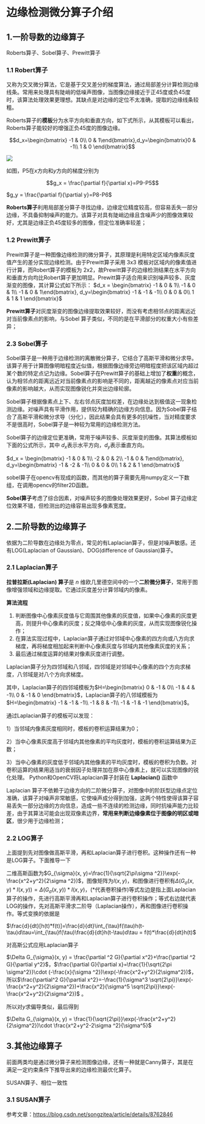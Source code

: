 # 边缘检测微分算子介绍

## 1.一阶导数的边缘算子

Roberts算子、Sobel算子、Prewitt算子

### 1.1 Robert算子

又称为交叉微分算法，它是基于交叉差分的梯度算法，通过局部差分计算检测边缘线条。常用来处理具有陡峭的低噪声图像，当图像边缘接近于正45度或负45度时，该算法处理效果更理想。其缺点是对边缘的定位不太准确，提取的边缘线条较粗。

Roberts算子的**模板**分为水平方向和垂直方向，如下式所示，从其模板可以看出，Roberts算子能较好的增强正负45度的图像边缘。

$$d_x=\begin{bmatrix} -1 & 0\\ 0 & 1\end{bmatrix},d_y=\begin{bmatrix}0 & -1\\  1 & 0 \end{bmatrix}$$

![](https://img-blog.csdnimg.cn/20190505104614320.png)

如图，P5在$x$方向和$y$方向的梯度分别为

$$g_x = \frac{\partial f}{\partial x}=P9-P5$$

$g_y = \frac{\partial f}{\partial y}=P8-P6$

**Roberts算子**利用局部差分算子寻找边缘，边缘定位精度较高，但容易丢失一部分边缘，不具备抑制噪声的能力。该算子对具有陡峭边缘且含噪声少的图像效果较好，尤其是边缘正负45度较多的图像，但定位准确率较差；

### 1.2 Prewitt算子

Prewitt算子是一种图像边缘检测的微分算子，其原理是利用特定区域内像素灰度值产生的差分实现边缘检测。由于Prewitt算子采用 3x3 模板对区域内的像素值进行计算，而Robert算子的模板为 2x2，故Prewitt算子的边缘检测结果在水平方向和垂直方向均比Robert算子更加明显。Prewitt算子适合用来识别噪声较多、灰度渐变的图像，其计算公式如下所示：
$d_x = \begin{bmatrix} -1 & 0 & 1\\ -1 & 0 & 1\\ -1 & 0 & 1\end{bmatrix}, d_y=\begin{bmatrix}
 -1 & -1 & -1\\
 0 & 0 & 0\\
 1 & 1 & 1
\end{bmatrix}$

**Prewitt算子**对灰度渐变的图像边缘提取效果较好，而没有考虑相邻点的距离远近对当前像素点的影响，与Sobel 算子类似，不同的是在平滑部分的权重大小有些差异；

### 2.3 Sobel算子

Sobel算子是一种用于边缘检测的离散微分算子，它结合了高斯平滑和微分求导。该算子用于计算图像明暗程度近似值，根据图像边缘旁边明暗程度把该区域内超过某个数的特定点记为边缘。Sobel算子在Prewitt算子的基础上增加了**权重**的概念，认为相邻点的距离远近对当前像素点的影响是不同的，距离越近的像素点对应当前像素的影响越大，从而实现图像锐化并突出边缘轮廓。

Sobel算子根据像素点上下、左右邻点灰度加权差，在边缘处达到极值这一现象检测边缘。对噪声具有平滑作用，提供较为精确的边缘方向信息。因为Sobel算子结合了高斯平滑和微分求导（分化），因此结果会具有更多的抗噪性，当对精度要求不是很高时，Sobel算子是一种较为常用的边缘检测方法。

Sobel算子的边缘定位更准确，常用于噪声较多、灰度渐变的图像。其算法模板如下面的公式所示，其中 $d_x$表示水平方向，$d_y$表示垂直方向。

$d_x = \begin{bmatrix} -1 & 0 & 1\\ -2 & 0 & 2\\ -1 & 0 & 1\end{bmatrix}, d_y=\begin{bmatrix}
 -1 & -2 & -1\\
 0 & 0 & 0\\
 1 & 2 & 1
\end{bmatrix}$

sobel算子在opencv有现成的函数，而其他的算子需要先用numpy定义一下数组，在调用opencv的filter2D函数。

**Sobel算子**考虑了综合因素，对噪声较多的图像处理效果更好，Sobel 算子边缘定位效果不错，但检测出的边缘容易出现多像素宽度。

## 2.二阶导数的边缘算子

依据为二阶导数在边缘处为零点，常见的有Laplacian算子，但是对噪声敏感。还有LOG(Laplacian of Gaussian)、DOG(difference of  Gaussian)算子。

### 2.1 Laplacian算子

**拉普拉斯(Laplacian) 算子**是 $n$ 维欧几里德空间中的一个**二阶微分算子**，常用于图像增强领域和边缘提取。它通过灰度差分计算邻域内的像素。

**算法流程**

1. 判断图像中心像素灰度值与它周围其他像素的灰度值，如果中心像素的灰度更高，则提升中心像素的灰度；反之降低中心像素的灰度，从而实现图像锐化操作；
2. 在算法实现过程中，Laplacian算子通过对邻域中心像素的四方向或八方向求梯度，再将梯度相加起来判断中心像素灰度与邻域内其他像素灰度的关系；
3. 最后通过梯度运算的结果对像素灰度进行调整。

Laplacian算子分为四邻域和八邻域，四邻域是对邻域中心像素的四个方向求梯度，八邻域是对八个方向求梯度。

其中，Laplacian算子的四邻域模板为$H=\begin{bmatrix}
 0 & -1 & 0\\
 -1 & 4 & -1\\
 0 & -1 & 0
\end{bmatrix}$，Laplacian算子的八邻域模板为$H=\begin{bmatrix}
 -1 & -1 & -1\\
 -1 & 8 & -1\\
 -1 & -1 & -1
\end{bmatrix}$。

通过Laplacian算子的模板可以发现：

1）当邻域内像素灰度相同时，模板的卷积运算结果为0；

2）当中心像素灰度高于邻域内其他像素的平均灰度时，模板的卷积运算结果为正数；

3）当中心像素的灰度低于邻域内其他像素的平均灰度时，模板的卷积为负数。对卷积运算的结果用适当的衰弱因子处理并加在原中心像素上，就可以实现图像的锐化处理。
Python和OpenCV将Laplacian算子封装在 **Laplacian()** 函数中

Laplacian 算子不依赖于边缘方向的二阶微分算子，对图像中的阶跃型边缘点定位准确，该算子对噪声非常敏感，它使噪声成分得到加强，这两个特性使得该算子容易丢失一部分边缘的方向信息，造成一些不连续的检测边缘，同时抗噪声能力比较差，由于其算法可能会出现双像素边界，**常用来判断边缘像素位于图像的明区或暗区**，很少用于边缘检测；

### 2.2 LOG算子

上面提到先对图像做高斯平滑，再和Laplacian算子进行卷积。这种操作还有一种是LOG算子。下面推导一下

二维高斯函数为$G_{\sigma}(x, y)=\frac{1}{\sqrt{2\pi\sigma ^2}}\exp(-\frac{x^2+y^2}{2\sigma ^2})$，图像矩阵为$I(x, y)$，和图像进行卷积有$\Delta(G_{\sigma}(x, y) * I(x, y))=\Delta(G_{\sigma}(x, y))*I(x, y)$，($*$代表卷积操作)等式左边是指上面Laplacian算子的操作，先进行高斯平滑再和Laplacian算子进行卷积操作；等式右边就代表LOG的操作，先对高斯平滑求二阶导（Laplacian操作），再和图像进行卷积操作。等式变换的依据是

$\frac{d}{dt}[h(t)*f(t)]=\frac{d}{dt}\int_{\tau}f(\tau)h(t-\tau)d\tau=\int_{\tau}f(\tau)\frac{d}{dt}h(t-\tau)d\tau = f(t)*\frac{d}{dt}h(t)$

对高斯公式应用Laplacian算子

$\Delta G_{\sigma}(x, y) = \frac{\partial ^2 G}{\partial x^2}+\frac{\partial ^2 G}{\partial y^2}$，$\frac{\partial G}{\partial x}=\frac{1}{\sqrt{2\pi \sigma^2}}\cdot (-\frac{x}{\sigma ^2})\exp(-\frac{x^2+y^2}{2\sigma^2})$，所以$\frac{\partial^2 G}{\partial x^2}=-\frac{1}{\sigma^3 \sqrt{2\pi}}\exp(-\frac{x^2+y^2}{2\sigma^2})+\frac{x^2}{\sigma^5 \sqrt{2\pi}}\exp(-\frac{x^2+y^2}{2\sigma^2})$ 。

所以对$y$求偏导类似，最后得到

$\Delta G_{\sigma}(x, y) = \frac{1}{\sqrt{2\pi}}\exp(-\frac{x^2+y^2}{2\sigma^2})\cdot \frac{x^2+y^2-2\sigma ^2}{\sigma^5}$




## 3.其他边缘算子

前面两类均是通过微分算子来检测图像边缘，还有一种就是Canny算子，其是在满足一定约束条件下推导出来的边缘检测最优化算子。

SUSAN算子、相位一致性

### 3.1 SUSAN算子

参考文章：https://blog.csdn.net/songzitea/article/details/8762846

